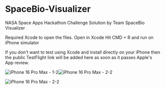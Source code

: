 # SpaceBio-Visualizer
 NASA Space Apps Hackathon Challenge Solution by Team SpaceBio Visualizer

Required Xcode to open the files.
Open in Xcode
Hit CMD + R and run on iPhone simulator

If you don't want to test using Xcode and install directly on your iPhone then the public TestFlight link will be added here as soon as it passes Apple's App review. 

![iPhone 16 Pro Max - 1-2](https://github.com/user-attachments/assets/d26852e2-5957-4a91-809f-8eb2467793b5)![iPhone 16 Pro Max - 2-2](https://github.com/user-attachments/assets/a32792fb-ea7e-4096-bbce-fe71329d24f7)


![iPhone 16 Pro Max - 2-2](https://github.com/user-attachments/assets/36190779-5fc5-40d1-883d-2895c9c47939)


